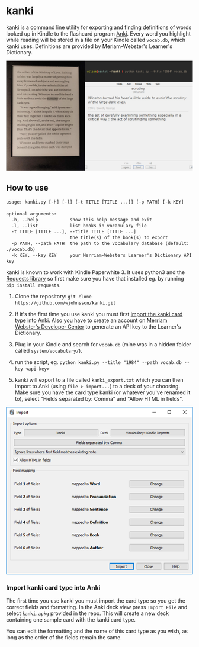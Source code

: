 # kanki
kanki is a command line utility for exporting and finding definitions of words looked up in Kindle to the flashcard program [Anki](https://apps.ankiweb.net/). Every word you highlight while reading will be stored in a file on your Kindle called `vocab.db`, which kanki uses. Definitions are provided by Meriam-Webster's Learner's Dictionary.

![Preview of what kanki does](preview.jpg)

## How to use
```
usage: kanki.py [-h] [-l] [-t TITLE [TITLE ...]] [-p PATH] [-k KEY]

optional arguments:
  -h, --help            show this help message and exit
  -l, --list            list books in vocabulary file
  -t TITLE [TITLE ...], --title TITLE [TITLE ...]
                        the title(s) of the book(s) to export
  -p PATH, --path PATH  the path to the vocabulary database (default: ./vocab.db)
  -k KEY, --key KEY     your Merriam-Websters Learner's Dictionary API key
```

kanki is known to work with Kindle Paperwhite 3. It uses python3 and the [Requests library](https://requests.readthedocs.io/en/master/) so first make sure you have that installed eg. by running `pip install requests`.

1. Clone the repository: `git clone https://github.com/wjohnsson/kanki.git`

2. If it's the first time you use kanki you must first [import the kanki card type](#import-kanki-card-type) into Anki. Also you have to create an account on [Merriam Webster's Developer Center](https://www.dictionaryapi.com/) to generate an API key to the Learner's Dictionary.

3. Plug in your Kindle and search for `vocab.db` (mine was in a hidden folder called `system/vocabulary/`).

4. run the script, eg. `python kanki.py --title "1984" --path vocab.db --key <api-key>`

5. kanki will export to a file called `kanki_export.txt` which you can then import to Anki (using `file > import...`) to a deck of your choosing. Make sure you have the card type kanki (or whatever you've renamed it to), select "Fields separated by: Comma" and "Allow HTML in fields".

![Preview of what an import should look like](import.PNG)

### Import kanki card type into Anki
The first time you use kanki you must import the card type so you get the correct fields and formatting. In the Anki deck view press `Import File` and select `kanki.apkg` provided in the repo. This will create a new deck containing one sample card with the kanki card type. 

You can edit the formatting and the name of this card type as you wish, as long as the order of the fields remain the same.


